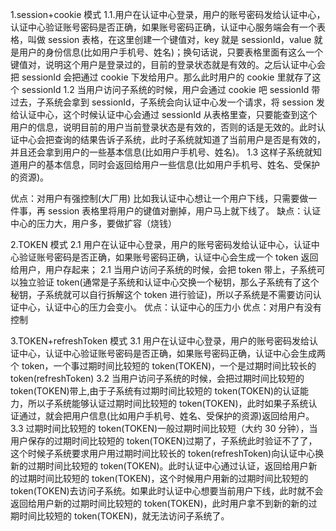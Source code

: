 1.session+cookie 模式
1.1.用户在认证中心登录，用户的账号密码发给认证中心，认证中心验证账号密码是否正确，如果账号密码正确，认证中心服务端会有一个表格，叫做 session 表格，在这里创建一个键值对，key 就是 sessionId，value 就是用户的身份信息(比如用户手机号、姓名)；换句话说，只要表格里面有这么一个键值对，说明这个用户是登录过的，目前的登录状态就是有效的。之后认证中心会把 sessionId 会把通过 cookie 下发给用户。那么此时用户的 cookie 里就存了这个 sessionId
1.2 当用户访问子系统的时候，用户会通过 cookie 吧 sessionId 带过去，子系统会拿到 sessionId，子系统会向认证中心发一个请求，将 session 发给认证中心，这个时候认证中心会通过 sessionId 从表格里查，只要能查到这个用户的信息，说明目前的用户当前登录状态是有效的，否则的话是无效的。此时认证中心会把查询的结果告诉子系统，此时子系统就知道了当前用户是否是有效的，并且还会拿到用户的一些基本信息(比如用户手机号、姓名)。
1.3 这样子系统就知道用户的基本信息，同时会返回给用户一些信息(比如用户手机号、姓名、受保护的资源)。

优点：对用户有强控制(大厂用)
比如我认证中心想让一个用户下线，只需要做一件事，再 session 表格里将用户的键值对删掉，用户马上就下线了。
缺点：认证中心的压力大，用户多，要做扩容（烧钱）

2.TOKEN 模式
2.1 用户在认证中心登录，用户的账号密码发给认证中心，认证中心验证账号密码是否正确，如果账号密码正确，认证中心会生成一个 token 返回给用户，用户存起来；
2.1 当用户访问子系统的时候，会把 token 带上，子系统可以独立验证 token(通常是子系统和认证中心交换一个秘钥，那么子系统有了这个秘钥，子系统就可以自行拆解这个 token 进行验证)，所以子系统是不需要访问认证中心，认证中心的压力会变小。
优点：认证中心的压力小
优点：对用户有没有控制

3.TOKEN+refreshToken 模式
3.1 用户在认证中心登录，用户的账号密码发给认证中心，认证中心验证账号密码是否正确，如果账号密码正确，认证中心会生成两个 token，一个事过期时间比较短的 token(TOKEN)，一个是过期时间比较长的 token(refreshToken)
3.2 当用户访问子系统的时候，会把过期时间比较短的 token(TOKEN)带上,由于子系统有过期时间比较短的 token(TOKEN)的认证能力，所以子系统能够认证过期时间比较短的 token(TOKEN)，此时如果子系统认证通过，就会把用户信息(比如用户手机号、姓名、受保护的资源)返回给用户。
3.3 过期时间比较短的 token(TOKEN)一般过期时间比较短（大约 30 分钟），当用户保存的过期时间比较短的 token(TOKEN)过期了，子系统此时验证不了了，这个时候子系统要求用户用过期时间比较长的 token(refreshToken)向认证中心换新的过期时间比较短的 token(TOKEN)。此时认证中心通过认证，返回给用户新的过期时间比较短的 token(TOKEN)，这个时候用户用新的过期时间比较短的 token(TOKEN)去访问子系统。如果此时认证中心想要当前用户下线，此时就不会返回给用户新的过期时间比较短的 token(TOKEN)，此时用户拿不到新的新的过期时间比较短的 token(TOKEN)，就无法访问子系统了。
